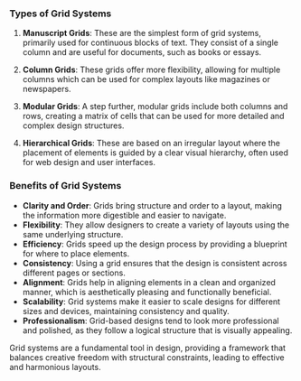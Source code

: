 ### Types of Grid Systems

1. **Manuscript Grids**: These are the simplest form of grid systems, primarily used for continuous blocks of text. They consist of a single column and are useful for documents, such as books or essays.

2. **Column Grids**: These grids offer more flexibility, allowing for multiple columns which can be used for complex layouts like magazines or newspapers.

3. **Modular Grids**: A step further, modular grids include both columns and rows, creating a matrix of cells that can be used for more detailed and complex design structures.

4. **Hierarchical Grids**: These are based on an irregular layout where the placement of elements is guided by a clear visual hierarchy, often used for web design and user interfaces.

### Benefits of Grid Systems

- **Clarity and Order**: Grids bring structure and order to a layout, making the information more digestible and easier to navigate.
- **Flexibility**: They allow designers to create a variety of layouts using the same underlying structure.
- **Efficiency**: Grids speed up the design process by providing a blueprint for where to place elements.
- **Consistency**: Using a grid ensures that the design is consistent across different pages or sections.
- **Alignment**: Grids help in aligning elements in a clean and organized manner, which is aesthetically pleasing and functionally beneficial.
- **Scalability**: Grid systems make it easier to scale designs for different sizes and devices, maintaining consistency and quality.
- **Professionalism**: Grid-based designs tend to look more professional and polished, as they follow a logical structure that is visually appealing.

Grid systems are a fundamental tool in design, providing a framework that balances creative freedom with structural constraints, leading to effective and harmonious layouts.
